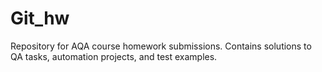 # Git_hw
Repository for AQA course homework submissions. Contains solutions to QA tasks, automation projects, and test examples.
